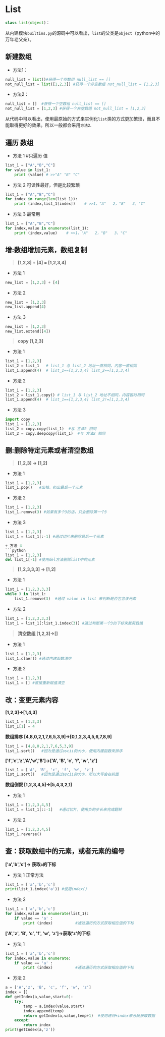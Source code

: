 List
===
```python
class list(object)：
```
从内建模块``builtins.py``的源码中可以看出，``list``的父类是``object``（python中的万年老父亲）。

## 新建数组
+ 方法1：
```python
null_list = list()#获得一个空数组 null_list == []
not_null_list = list([1,2,3]) #获得一个非空数组 not_null_list = [1,2,3]
```
+ 方法2：
```python
null_list = []  #获得一个空数组 null_list == []
not_null_list = [1,2,3] #获得一个非空数组 not_null_list = [1,2,3]
```
从代码中可以看出，使用最原始的方式来实例化``list``类的方式更加繁琐，而且不能取得更好的效果。所以一般都会采用`方法2`.

## 遍历 数组
+ 方法 1 #只遍历 值 
```python
list_1 = ["A","B","C"]
for value in list_1:
    print (value) # >>"A" "B" "C"
```
+ 方法 2 可读性最好，但是比较繁琐
```python
list_1 = ["A","B","C"]
for index in range(len(list_1)):
    print (index,list_1[index])    # >>1，"A"   2，"B"   3，"C"
```
+ 方法 3 最常用
```python
list_1 = ["A","B","C"]
for index,value in enumerate(list_1):
    print (index,value)    # >>1，"A"   2，"B"   3，"C"
```

## 增:数组增加元素，数组复制
>**[1,2,3] + [4] = [1,2,3,4]**
+ 方法 1
```python
new_list = [1,2,3] + [4]
```
+ 方法 2
```python
new_list = [1,2,3]
new_list.append(4)
```
+ 方法 3
```python
new_list = [1,2,3]
new_list.extend([4])
```
>**copy [1,2,3]**
+ 方法 1
```python
list_1 = [1,2,3]
list_2 = list_1   # list_1 与 list_2 地址一直相同，内容一直相同
list_1.append(4)  # list_1==[1,2,3,4] list_2==[1,2,3,4]
```
+ 方法 2
```python
list_1 = [1,2,3]
list_2 = list_1.copy() # list_1 与 list_2 地址不相同，内容暂时相同
list_1.append(4)  # list_1==[1,2,3,4] list_2!=[1,2,3,4]
```
+ 方法 3
```python
import copy
list_1 = [1,2,3]
list_2 = copy.copy(list_1)  #与 方法2 相同
list_2 = copy.deepcopy(list_1)  #与 方法2 相同
```
## 删:删除特定元素或者清空数组
>**[1,2,3] -> [1,2]**
+ 方法 1
```python
list_1 = [1,2,3]
list_1.pop()   #出栈，扔出最后一个元素
```
+ 方法 2
```python
list_1 = [1,2,3]
list_1.remove(3) #如果有多个3的话，只会删除第一个3
```
+ 方法 3
```python
list_1 = [1,2,3]
list_1 = list_1[:-1] #通过切片来删除最后一个元素

+ 方法 4
```python
list_1 = [1,2,3]
del list_1[-1] #使用del方法删除list中的元素
```
>**[1,2,3,3,3] -> [1,2]**
+ 方法 1
```python
list_1 = [1,2,3,3,3]
while 3 in list_1:
    list_1.remove(3)  #通过 value in list 来判断是否包含该元素
```
+ 方法 2
```python
list_1 = [1,2,3,3,3]
list_1 = list_1[:list_1.index(3)] #通过判断第一个3的下标来裁剪数组
```
>**清空数组 [1,2,3]->[]**
+ 方法 1
```python
list_1 = [1,2,3]
list_1.claer() #通过内建函数清空
```
+ 方法 2
```python
list_1 = [1,2,3]
list_1 = [] #直接重新赋值清空
```
## 改：变更元素内容
**[1,2,3]->[1,4,3]**
```python
list_1 = [1,2,3]
list_1[1] = 4
```
**数组排序 [4,8,0,2,1,7,6,5,3,9]->[0,1,2,3,4,5,6,7,8,9]**
```python
list_1 = [4,8,0,2,1,7,6,5,3,9]
list_1.sort()   #因为是通过ascii的大小，使用内建函数来排序
```
**['f','c','z','A','w','B']->['A', 'B', 'c', 'f', 'w', 'z']**
```python
list_1 = ['A', 'B', 'c', 'f', 'w', 'z']
list_1.sort()   #因为是通过ascii的大小，所以大写会在前面
```
**数组倒叙 [1,2,3,4,5]->[5,4,3,2,1]**
+ 方法 1
```python
list_1 = [1,2,3,4,5]
list_1 = list_1[::-1]   #通过切片，使用负的步长来完成翻转
```
+ 方法 2
```python
list_1 = [1,2,3,4,5]
list_1.reverse()   
```
## 查：获取数组中的元素，或者元素的编号
**['a','b','c']-> 获取`a`的下标**
+ 方法 1 正常方法
```python
list_1 = ['a','b','c']
print(list_1.index('a')) #使用index()
```
+ 方法 2
```python
list_1 = ['a','b','c']
for index,value in enumerate(list_1):
    if value == 'a' :
        print (index)          #通过遍历的方式获取相应值的下标
```
**['A','z', 'B', 'c', 'f', 'w', 'z']->获取'z'的下标** 
+ 方法 1 
```python
list_1 = ['a','b','c']
for index,value in enumerate:
    if value == 'a' :
        print (index)          #通过遍历的方式获取相应值的下标
```
+ 方法 2 
```python
a = ['A','z', 'B', 'c', 'f', 'w', 'z']
index = []
def getIndex(a,value,start=0):
    try:
        temp = a.index(value,start)
        index.append(temp)
        return getIndex(a,value,temp+1)  #使用递归+index来分段获取数据
    except:
        return index
print(getIndex(a,'z'))
```






